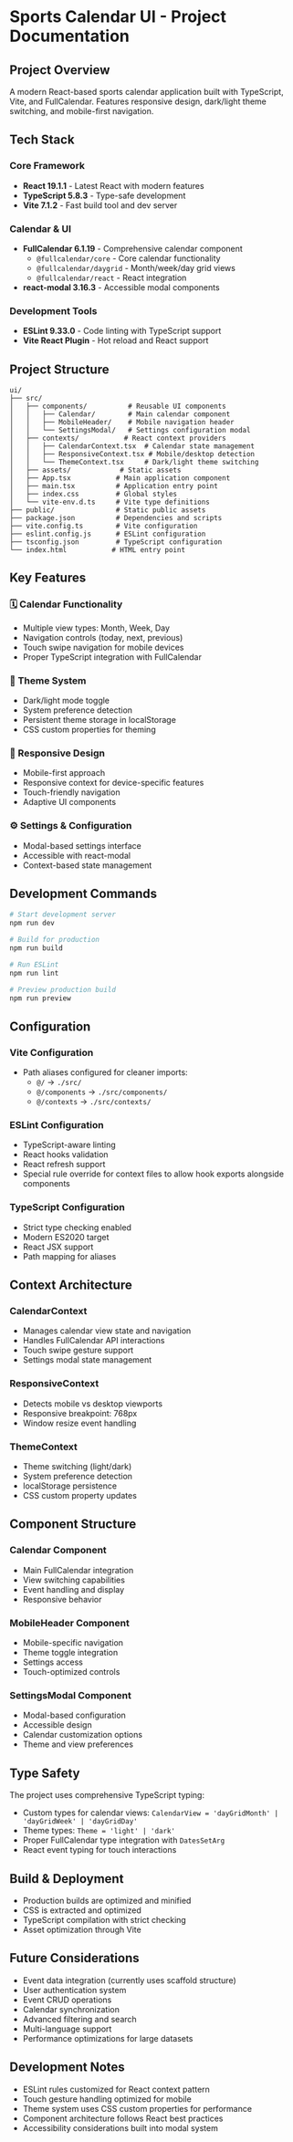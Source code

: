 # Sports Calendar UI - Project Documentation

## Project Overview

A modern React-based sports calendar application built with TypeScript, Vite, and FullCalendar. Features responsive design, dark/light theme switching, and mobile-first navigation.

## Tech Stack

### Core Framework
- **React 19.1.1** - Latest React with modern features
- **TypeScript 5.8.3** - Type-safe development
- **Vite 7.1.2** - Fast build tool and dev server

### Calendar & UI
- **FullCalendar 6.1.19** - Comprehensive calendar component
  - `@fullcalendar/core` - Core calendar functionality
  - `@fullcalendar/daygrid` - Month/week/day grid views
  - `@fullcalendar/react` - React integration
- **react-modal 3.16.3** - Accessible modal components

### Development Tools
- **ESLint 9.33.0** - Code linting with TypeScript support
- **Vite React Plugin** - Hot reload and React support

## Project Structure

```
ui/
├── src/
│   ├── components/          # Reusable UI components
│   │   ├── Calendar/        # Main calendar component
│   │   ├── MobileHeader/    # Mobile navigation header
│   │   └── SettingsModal/   # Settings configuration modal
│   ├── contexts/           # React context providers
│   │   ├── CalendarContext.tsx  # Calendar state management
│   │   ├── ResponsiveContext.tsx # Mobile/desktop detection
│   │   └── ThemeContext.tsx     # Dark/light theme switching
│   ├── assets/            # Static assets
│   ├── App.tsx           # Main application component
│   ├── main.tsx          # Application entry point
│   ├── index.css         # Global styles
│   └── vite-env.d.ts     # Vite type definitions
├── public/               # Static public assets
├── package.json          # Dependencies and scripts
├── vite.config.ts        # Vite configuration
├── eslint.config.js      # ESLint configuration
├── tsconfig.json         # TypeScript configuration
└── index.html           # HTML entry point
```

## Key Features

### 🗓️ Calendar Functionality
- Multiple view types: Month, Week, Day
- Navigation controls (today, next, previous)
- Touch swipe navigation for mobile devices
- Proper TypeScript integration with FullCalendar

### 🎨 Theme System
- Dark/light mode toggle
- System preference detection
- Persistent theme storage in localStorage
- CSS custom properties for theming

### 📱 Responsive Design
- Mobile-first approach
- Responsive context for device-specific features
- Touch-friendly navigation
- Adaptive UI components

### ⚙️ Settings & Configuration
- Modal-based settings interface
- Accessible with react-modal
- Context-based state management

## Development Commands

```bash
# Start development server
npm run dev

# Build for production
npm run build

# Run ESLint
npm run lint

# Preview production build
npm run preview
```

## Configuration

### Vite Configuration
- Path aliases configured for cleaner imports:
  - `@/` → `./src/`
  - `@/components` → `./src/components/`
  - `@/contexts` → `./src/contexts/`

### ESLint Configuration
- TypeScript-aware linting
- React hooks validation
- React refresh support
- Special rule override for context files to allow hook exports alongside components

### TypeScript Configuration
- Strict type checking enabled
- Modern ES2020 target
- React JSX support
- Path mapping for aliases

## Context Architecture

### CalendarContext
- Manages calendar view state and navigation
- Handles FullCalendar API interactions
- Touch swipe gesture support
- Settings modal state management

### ResponsiveContext
- Detects mobile vs desktop viewports
- Responsive breakpoint: 768px
- Window resize event handling

### ThemeContext
- Theme switching (light/dark)
- System preference detection
- localStorage persistence
- CSS custom property updates

## Component Structure

### Calendar Component
- Main FullCalendar integration
- View switching capabilities
- Event handling and display
- Responsive behavior

### MobileHeader Component
- Mobile-specific navigation
- Theme toggle integration
- Settings access
- Touch-optimized controls

### SettingsModal Component
- Modal-based configuration
- Accessible design
- Calendar customization options
- Theme and view preferences

## Type Safety

The project uses comprehensive TypeScript typing:
- Custom types for calendar views: `CalendarView = 'dayGridMonth' | 'dayGridWeek' | 'dayGridDay'`
- Theme types: `Theme = 'light' | 'dark'`
- Proper FullCalendar type integration with `DatesSetArg`
- React event typing for touch interactions

## Build & Deployment

- Production builds are optimized and minified
- CSS is extracted and optimized
- TypeScript compilation with strict checking
- Asset optimization through Vite

## Future Considerations

- Event data integration (currently uses scaffold structure)
- User authentication system
- Event CRUD operations
- Calendar synchronization
- Advanced filtering and search
- Multi-language support
- Performance optimizations for large datasets

## Development Notes

- ESLint rules customized for React context pattern
- Touch gesture handling optimized for mobile
- Theme system uses CSS custom properties for performance
- Component architecture follows React best practices
- Accessibility considerations built into modal system
